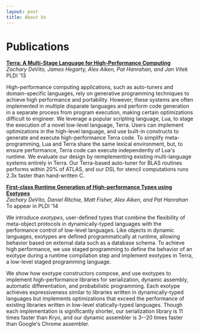 ```yaml
---
layout: post
title: About Us
---
```

Publications
============


**[Terra: A Multi-Stage Language for High-Performance Computing](pldi071-devito.pdf)** <br/>
_Zachary DeVito, James Hegarty, Alex Aiken, Pat Hanrahan, and Jan Vitek_<br/>
PLDI '13

High-performance computing applications, such as auto-tuners and
domain-specific languages, rely on generative programming techniques to
achieve high performance and portability. However, these systems are often
implemented in multiple disparate languages and perform code generation in a
separate process from program execution, making certain optimizations
difficult to engineer. We leverage a popular scripting language, Lua, to
stage the execution of a novel low-level language, Terra. Users can
implement optimizations in the high-level language, and use built-in
constructs to generate and execute high-performance Terra code. To simplify
meta-programming, Lua and Terra share the same lexical environment, but, to
ensure performance, Terra code can execute independently of Lua's
runtime. We evaluate our design by reimplementing existing multi-language
systems entirely in Terra. Our Terra-based auto-tuner for BLAS routines
performs within 20% of ATLAS, and our DSL for stencil computations runs
2.3x faster than hand-written C.

**[First-class Runtime Generation of High-performance Types using Exotypes](pldi083-devito.pdf)** <br/>
_Zachary DeVito, Daniel Ritchie, Matt Fisher, Alex Aiken, and Pat Hanrahan_<br/>
To appear in PLDI '14

We introduce *exotypes*, user-defined types that combine the flexibility of meta-object protocols in dynamically-typed languages with the performance control of low-level languages. Like objects in dynamic languages, exotypes are defined programmatically at runtime, allowing behavior based on external data such as a database schema. To achieve high performance, we use staged programming to define the behavior of an exotype during a runtime compilation step and implement exotypes in Terra, a low-level staged programming language.

We show how exotype constructors compose, and use exotypes to implement high-performance libraries for serialization, dynamic assembly, automatic differentiation, and probabilistic programming. Each exotype achieves expressiveness similar to libraries written in dynamically-typed languages but implements optimizations that exceed the performance of existing libraries written in low-level statically-typed languages. Though each implementation is significantly shorter, our serialization library is 11 times faster than Kryo, and our dynamic assembler is 3--20 times faster than Google's Chrome assembler.

    
